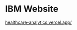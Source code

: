 # IBM Website
<a href="https://healthcare-analytics.vercel.app/">healthcare-analytics.vercel.app/</a>
